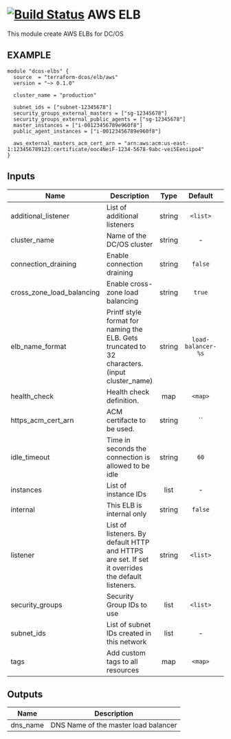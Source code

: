 [![Build Status](https://jenkins-terraform.mesosphere.com/service/dcos-terraform-jenkins/job/dcos-terraform/job/terraform-aws-elb/job/master/badge/icon)](https://jenkins-terraform.mesosphere.com/service/dcos-terraform-jenkins/job/dcos-terraform/job/terraform-aws-elb/job/master/)
AWS ELB
============
This module create AWS ELBs for DC/OS

EXAMPLE
-------

```hcl
module "dcos-elbs" {
  source  = "terraform-dcos/elb/aws"
  version = "~> 0.1.0"

  cluster_name = "production"

  subnet_ids = ["subnet-12345678"]
  security_groups_external_masters = ["sg-12345678"]
  security_groups_external_public_agents = ["sg-12345678"]
  master_instances = ["i-00123456789e960f8"]
  public_agent_instances = ["i-00123456789e960f8"]

  aws_external_masters_acm_cert_arn = "arn:aws:acm:us-east-1:123456789123:certificate/ooc4NeiF-1234-5678-9abc-vei5Eeniipo4"
}
```


## Inputs

| Name | Description | Type | Default | Required |
|------|-------------|:----:|:-----:|:-----:|
| additional_listener | List of additional listeners | string | `<list>` | no |
| cluster_name | Name of the DC/OS cluster | string | - | yes |
| connection_draining | Enable connection draining | string | `false` | no |
| cross_zone_load_balancing | Enable cross-zone load balancing | string | `true` | no |
| elb_name_format | Printf style format for naming the ELB. Gets truncated to 32 characters. (input cluster_name) | string | `load-balancer-%s` | no |
| health_check | Health check definition. | map | `<map>` | no |
| https_acm_cert_arn | ACM certifacte to be used. | string | `` | no |
| idle_timeout | Time in seconds the connection is allowed to be idle | string | `60` | no |
| instances | List of instance IDs | list | - | yes |
| internal | This ELB is internal only | string | `false` | no |
| listener | List of listeners. By default HTTP and HTTPS are set. If set it overrides the default listeners. | string | `<list>` | no |
| security_groups | Security Group IDs to use | list | `<list>` | no |
| subnet_ids | List of subnet IDs created in this network | list | - | yes |
| tags | Add custom tags to all resources | map | `<map>` | no |

## Outputs

| Name | Description |
|------|-------------|
| dns_name | DNS Name of the master load balancer |

